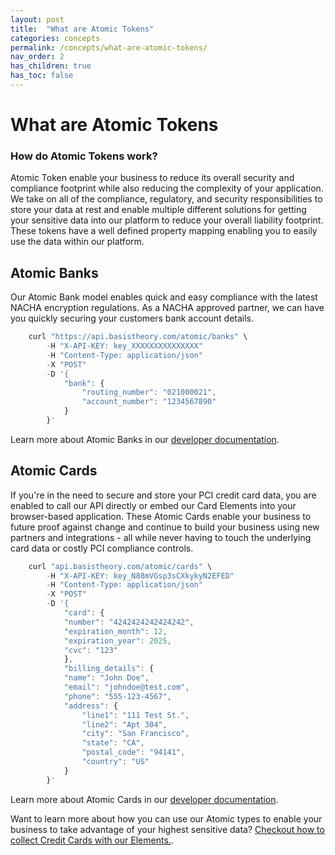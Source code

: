 ```yaml
---
layout: post
title:  "What are Atomic Tokens"
categories: concepts
permalink: /concepts/what-are-atomic-tokens/
nav_order: 2
has_children: true
has_toc: false
---
```


# What are Atomic Tokens

### How do Atomic Tokens work?

Atomic Token enable your business to reduce its overall security and compliance footprint while also reducing the complexity of your application. We take on all of the compliance, regulatory, and security responsibilities to store your data at rest and enable multiple different solutions for getting your sensitive data into our platform to reduce your overall liability footprint. These tokens have a well defined property mapping enabling you to easily use the data within our platform.

## Atomic Banks

Our Atomic Bank model enables quick and easy compliance with the latest NACHA encryption regulations. As a NACHA approved partner, we can have you quickly securing your customers bank account details.

```js
    curl "https://api.basistheory.com/atomic/banks" \
        -H "X-API-KEY: key_XXXXXXXXXXXXXXX"
        -H "Content-Type: application/json"
        -X "POST"
        -D '{
            "bank": {
                "routing_number": "021000021",
                "account_number": "1234567890"
            }
        }'
```
Learn more about Atomic Banks in our [developer documentation](https://docs.basistheory.com/api-reference/#atomic-banks).

## Atomic Cards

If you're in the need to secure and store your PCI credit card data, you are enabled to call our API directly or embed our Card Elements into your browser-based application. These Atomic Cards enable your business to future proof against change and continue to build your business using new partners and integrations - all while never having to touch the underlying card data or costly PCI compliance controls.

```js
    curl "api.basistheory.com/atomic/cards" \
        -H "X-API-KEY: key_N88mVGsp3sCXkykyN2EFED"
        -H "Content-Type: application/json"
        -X "POST"
        -D '{
            "card": {
            "number": "4242424242424242",
            "expiration_month": 12,
            "expiration_year": 2025,
            "cvc": "123"
            },
            "billing_details": {
            "name": "John Doe",
            "email": "johndoe@test.com",
            "phone": "555-123-4567",
            "address": {
                "line1": "111 Test St.",
                "line2": "Apt 304",
                "city": "San Francisco",
                "state": "CA",
                "postal_code": "94141",
                "country": "US"
            }
        }'
```

Learn more about Atomic Cards in our [developer documentation](https://docs.basistheory.com/api-reference/#atomic-cards).


Want to learn more about how you can use our Atomic types to enable your business to take advantage of your highest sensitive data? [Checkout how to collect Credit Cards with our Elements.](guides/collect-atomic-cards-with-elements/). 

